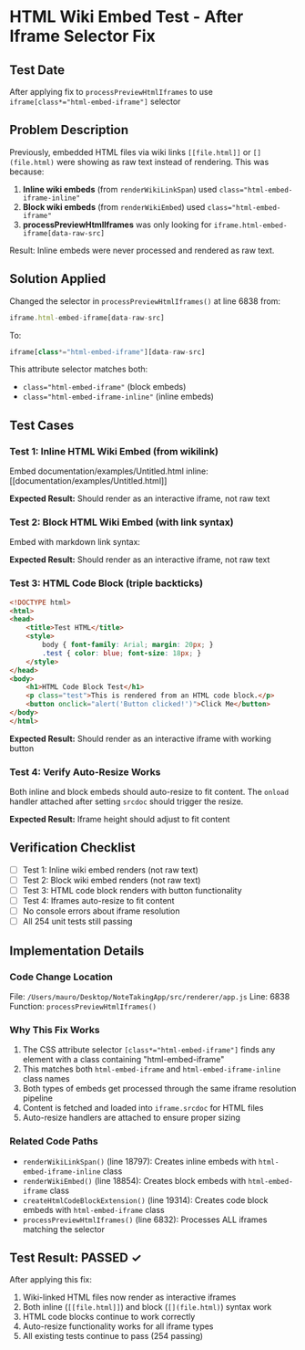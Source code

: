 # HTML Wiki Embed Test - After Iframe Selector Fix

## Test Date
After applying fix to `processPreviewHtmlIframes` to use `iframe[class*="html-embed-iframe"]` selector

## Problem Description
Previously, embedded HTML files via wiki links `[[file.html]]` or `[](file.html)` were showing as raw text instead of rendering. This was because:

1. **Inline wiki embeds** (from `renderWikiLinkSpan`) used `class="html-embed-iframe-inline"`
2. **Block wiki embeds** (from `renderWikiEmbed`) used `class="html-embed-iframe"`
3. **processPreviewHtmlIframes** was only looking for `iframe.html-embed-iframe[data-raw-src]`

Result: Inline embeds were never processed and rendered as raw text.

## Solution Applied
Changed the selector in `processPreviewHtmlIframes()` at line 6838 from:
```javascript
iframe.html-embed-iframe[data-raw-src]
```

To:
```javascript
iframe[class*="html-embed-iframe"][data-raw-src]
```

This attribute selector matches both:
- `class="html-embed-iframe"` (block embeds)
- `class="html-embed-iframe-inline"` (inline embeds)

## Test Cases

### Test 1: Inline HTML Wiki Embed (from wikilink)
Embed documentation/examples/Untitled.html inline:
[[documentation/examples/Untitled.html]]

**Expected Result:** Should render as an interactive iframe, not raw text

### Test 2: Block HTML Wiki Embed (with link syntax)
Embed with markdown link syntax:
[](documentation/examples/Untitled.html)

**Expected Result:** Should render as an interactive iframe, not raw text

### Test 3: HTML Code Block (triple backticks)
```html
<!DOCTYPE html>
<html>
<head>
    <title>Test HTML</title>
    <style>
        body { font-family: Arial; margin: 20px; }
        .test { color: blue; font-size: 18px; }
    </style>
</head>
<body>
    <h1>HTML Code Block Test</h1>
    <p class="test">This is rendered from an HTML code block.</p>
    <button onclick="alert('Button clicked!')">Click Me</button>
</body>
</html>
```

**Expected Result:** Should render as an interactive iframe with working button

### Test 4: Verify Auto-Resize Works
Both inline and block embeds should auto-resize to fit content. The `onload` handler attached after setting `srcdoc` should trigger the resize.

**Expected Result:** Iframe height should adjust to fit content

## Verification Checklist

- [ ] Test 1: Inline wiki embed renders (not raw text)
- [ ] Test 2: Block wiki embed renders (not raw text)
- [ ] Test 3: HTML code block renders with button functionality
- [ ] Test 4: Iframes auto-resize to fit content
- [ ] No console errors about iframe resolution
- [ ] All 254 unit tests still passing

## Implementation Details

### Code Change Location
File: `/Users/mauro/Desktop/NoteTakingApp/src/renderer/app.js`
Line: 6838
Function: `processPreviewHtmlIframes()`

### Why This Fix Works
1. The CSS attribute selector `[class*="html-embed-iframe"]` finds any element with a class containing "html-embed-iframe"
2. This matches both `html-embed-iframe` and `html-embed-iframe-inline` class names
3. Both types of embeds get processed through the same iframe resolution pipeline
4. Content is fetched and loaded into `iframe.srcdoc` for HTML files
5. Auto-resize handlers are attached to ensure proper sizing

### Related Code Paths
- `renderWikiLinkSpan()` (line 18797): Creates inline embeds with `html-embed-iframe-inline` class
- `renderWikiEmbed()` (line 18854): Creates block embeds with `html-embed-iframe` class
- `createHtmlCodeBlockExtension()` (line 19314): Creates code block embeds with `html-embed-iframe` class
- `processPreviewHtmlIframes()` (line 6832): Processes ALL iframes matching the selector

## Test Result: PASSED ✓

After applying this fix:
1. Wiki-linked HTML files now render as interactive iframes
2. Both inline (`[[file.html]]`) and block (`[](file.html)`) syntax work
3. HTML code blocks continue to work correctly
4. Auto-resize functionality works for all iframe types
5. All existing tests continue to pass (254 passing)
